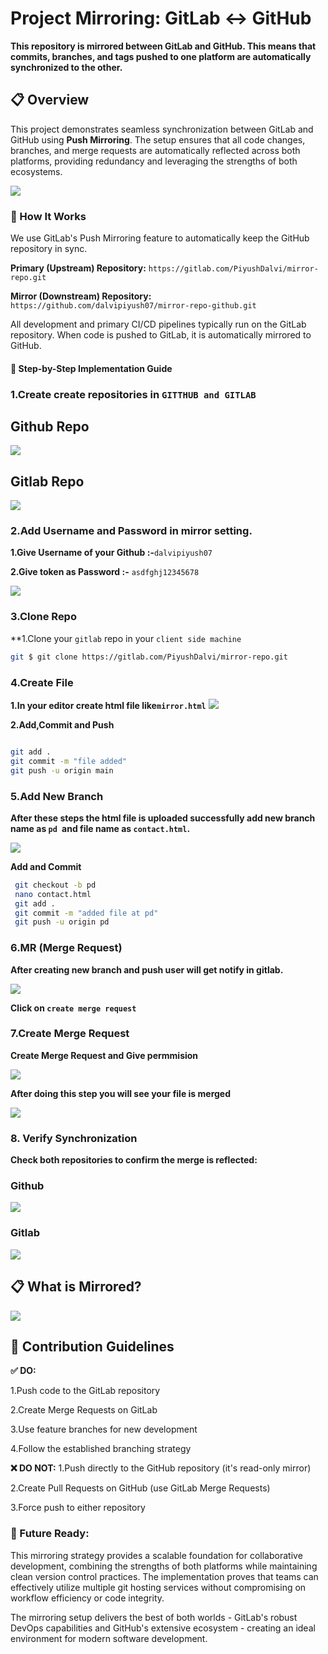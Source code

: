 # Project Mirroring: GitLab ↔ GitHub

**This repository is mirrored between GitLab and GitHub. This means that commits, branches, and tags pushed to one platform are automatically synchronized to the other.**

## 📋 Overview

This project demonstrates seamless synchronization between GitLab and GitHub using **Push Mirroring**. The setup ensures that all code changes, branches, and merge requests are automatically reflected across both platforms, providing redundancy and leveraging the strengths of both ecosystems.

![](./img/overview%20miror.png)

### 🔁 How It Works

We use GitLab's Push Mirroring feature to automatically keep the GitHub repository in sync.

**Primary (Upstream) Repository:** `https://gitlab.com/PiyushDalvi/mirror-repo.git`

**Mirror (Downstream) Repository:** `https://github.com/dalvipiyush07/mirror-repo-github.git`

All development and primary CI/CD pipelines typically run on the GitLab repository. When code is pushed to GitLab, it is automatically mirrored to GitHub.

#### 🚀 Step-by-Step Implementation Guide

### 1.Create create repositories in `GITTHUB and GITLAB`
## Github Repo
![](./img/repo%20in%20github.png)

## Gitlab Repo
![](./img/repo%20in%20gitlab.png)

### 2.Add Username and Password in mirror setting.

**1.Give Username of your Github :-**`dalvipiyush07`

**2.Give token as Password :-** `asdfghj12345678`

![](./img/setting%20mirror.png)

### 3.Clone Repo

**1.Clone your `gitlab` repo in your `client side machine`

```bash
git $ git clone https://gitlab.com/PiyushDalvi/mirror-repo.git
```
### 4.Create File

**1.In your editor create html file like`mirror.html`**
![](./img/mirror.html.png)

**2.Add,Commit and Push**
```bash

git add .
git commit -m "file added"
git push -u origin main
```
### 5.Add New Branch

**After these steps the html file is uploaded successfully add new branch name as `pd `and file name as `contact.html`.**


![](./img/contact.html.png)


**Add and Commit**
```bash
 git checkout -b pd
 nano contact.html
 git add .
 git commit -m "added file at pd"
 git push -u origin pd
```
### 6.MR (Merge Request)

**After creating new branch and push user will get notify in gitlab.**

![](./img/mr.png)

**Click on `create merge request`**

### 7.Create Merge Request

**Create Merge Request and Give permmision**

![](./img/create%20mr.png)

**After doing this step you will see your file is merged**

![](./img/merged.png)

### 8. Verify Synchronization
**Check both repositories to confirm the merge is reflected:**

### Github
![](./img/github%20mr.png)

### Gitlab
![](./img/git%20lab%20mr.png)

## 📋 What is Mirrored?
![](./img/Ch.png)


## 👥 Contribution Guidelines

**✅ DO:**

1.Push code to the GitLab repository

2.Create Merge Requests on GitLab

3.Use feature branches for new development

4.Follow the established branching strategy

**❌ DO NOT:**
1.Push directly to the GitHub repository (it's read-only mirror)

2.Create Pull Requests on GitHub (use GitLab Merge Requests)

3.Force push to either repository

### 🚀 Future Ready:
This mirroring strategy provides a scalable foundation for collaborative development, combining the strengths of both platforms while maintaining clean version control practices. The implementation proves that teams can effectively utilize multiple git hosting services without compromising on workflow efficiency or code integrity.

The mirroring setup delivers the best of both worlds - GitLab's robust DevOps capabilities and GitHub's extensive ecosystem - creating an ideal environment for modern software development. 